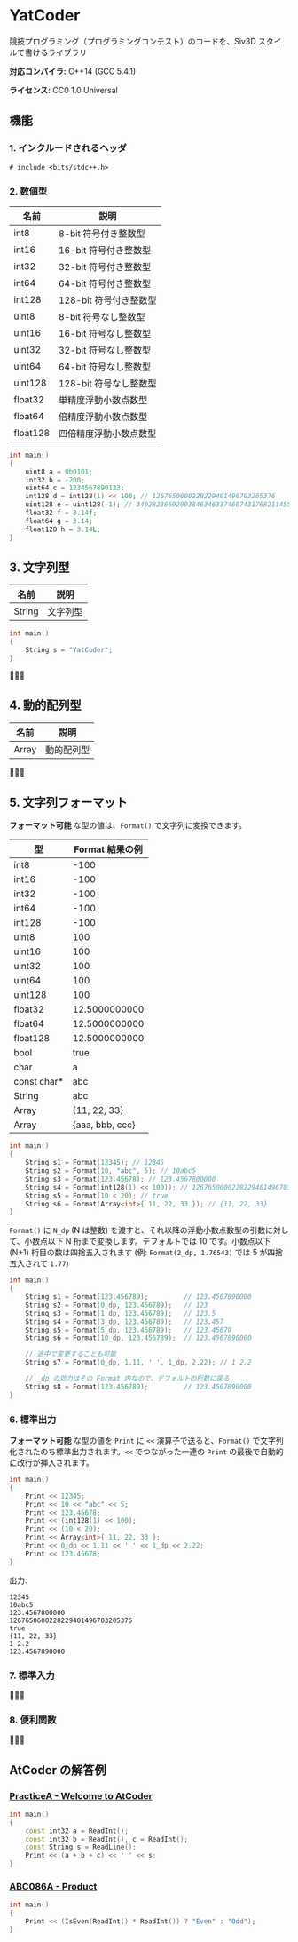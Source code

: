 ﻿# YatCoder
競技プログラミング（プログラミングコンテスト）のコードを、Siv3D スタイルで書けるライブラリ

**対応コンパイラ:** C++14 (GCC 5.4.1)

**ライセンス:** CC0 1.0 Universal

## 機能

### 1. インクルードされるヘッダ

`# include <bits/stdc++.h>`

### 2. 数値型

| 名前       | 説明              |
|----------|-----------------|
| int8     | 8-bit 符号付き整数型   |
| int16    | 16-bit 符号付き整数型  |
| int32    | 32-bit 符号付き整数型  |
| int64    | 64-bit 符号付き整数型  |
| int128   | 128-bit 符号付き整数型 |
| uint8    | 8-bit 符号なし整数型   |
| uint16   | 16-bit 符号なし整数型  |
| uint32   | 32-bit 符号なし整数型  |
| uint64   | 64-bit 符号なし整数型  |
| uint128  | 128-bit 符号なし整数型 |
| float32  | 単精度浮動小数点数型      |
| float64  | 倍精度浮動小数点数型      |
| float128 | 四倍精度浮動小数点数型     |

```C++
int main()
{
	uint8 a = 0b0101;
	int32 b = -200;
	uint64 c = 1234567890123;
	int128 d = int128(1) << 100; // 1267650600228229401496703205376
	uint128 e = uint128(-1); // 340282366920938463463374607431768211455
	float32 f = 3.14f;
	float64 g = 3.14;
	float128 h = 3.14L;
}
```


## 3. 文字列型

| 名前     | 説明   |
|--------|------|
| String | 文字列型 |

```C++
int main()
{
	String s = "YatCoder";
}
```

🚧🚧🚧


## 4. 動的配列型

| 名前    | 説明    |
|-------|-------|
| Array | 動的配列型 |

🚧🚧🚧


## 5. 文字列フォーマット
**フォーマット可能** な型の値は、`Format()` で文字列に変換できます。

| 型             | Format 結果の例     |
|---------------|-----------------|
| int8          | -100            |
| int16         | -100            |
| int32         | -100            |
| int64         | -100            |
| int128        | -100            |
| uint8         | 100             |
| uint16        | 100             |
| uint32        | 100             |
| uint64        | 100             |
| uint128       | 100             |
| float32       | 12.5000000000   |
| float64       | 12.5000000000   |
| float128      | 12.5000000000   |
| bool          | true            |
| char          | a               |
| const char*   | abc             |
| String        | abc             |
| Array<int>    | {11, 22, 33}    |
| Array<String> | {aaa, bbb, ccc} |

```C++
int main()
{
	String s1 = Format(12345); // 12345
	String s2 = Format(10, "abc", 5); // 10abc5
	String s3 = Format(123.45678); // 123.4567800000
	String s4 = Format(int128(1) << 100)); // 1267650600228229401496703205376
	String s5 = Format(10 < 20); // true
	String s6 = Format(Array<int>{ 11, 22, 33 }); // {11, 22, 33}
}
```

`Format()` に `N_dp` (N は整数) を渡すと、それ以降の浮動小数点数型の引数に対して、小数点以下 N 桁まで変換します。デフォルトでは 10 です。小数点以下 (N+1) 桁目の数は四捨五入されます (例: `Format(2_dp, 1.76543)` では 5 が四捨五入されて `1.77`)

```C++
int main()
{
	String s1 = Format(123.456789);			// 123.4567890000
	String s2 = Format(0_dp, 123.456789);	// 123
	String s3 = Format(1_dp, 123.456789);	// 123.5
	String s4 = Format(3_dp, 123.456789);	// 123.457
	String s5 = Format(5_dp, 123.456789);	// 123.45679
	String s6 = Format(10_dp, 123.456789);	// 123.4567890000

	// 途中で変更することも可能
	String s7 = Format(0_dp, 1.11, ' ', 1_dp, 2.22); // 1 2.2

	// _dp の効力はその Format 内なので、デフォルトの桁数に戻る
	String s8 = Format(123.456789);			// 123.4567890000
}
```


### 6. 標準出力

**フォーマット可能** な型の値を `Print` に `<<` 演算子で送ると、`Format()` で文字列化されたのち標準出力されます。`<<` でつながった一連の `Print` の最後で自動的に改行が挿入されます。

```C++
int main()
{
	Print << 12345;
	Print << 10 << "abc" << 5;
	Print << 123.45678;
	Print << (int128(1) << 100);
	Print << (10 < 20);
	Print << Array<int>{ 11, 22, 33 };
	Print << 0_dp << 1.11 << ' ' << 1_dp << 2.22;
	Print << 123.45678;
}
```
出力:
```
12345
10abc5
123.4567800000
1267650600228229401496703205376
true
{11, 22, 33}
1 2.2
123.4567890000
```


### 7. 標準入力

🚧🚧🚧


### 8. 便利関数

🚧🚧🚧


## AtCoder の解答例

### [PracticeA - Welcome to AtCoder](https://atcoder.jp/contests/abs/tasks/practice_1)

```C++
int main()
{
	const int32 a = ReadInt();
	const int32 b = ReadInt(), c = ReadInt();
	const String s = ReadLine();
	Print << (a + b + c) << ' ' << s;
}
```

### [ABC086A - Product]()

```C++
int main()
{
	Print << (IsEven(ReadInt() * ReadInt()) ? "Even" : "Odd");
}
```
